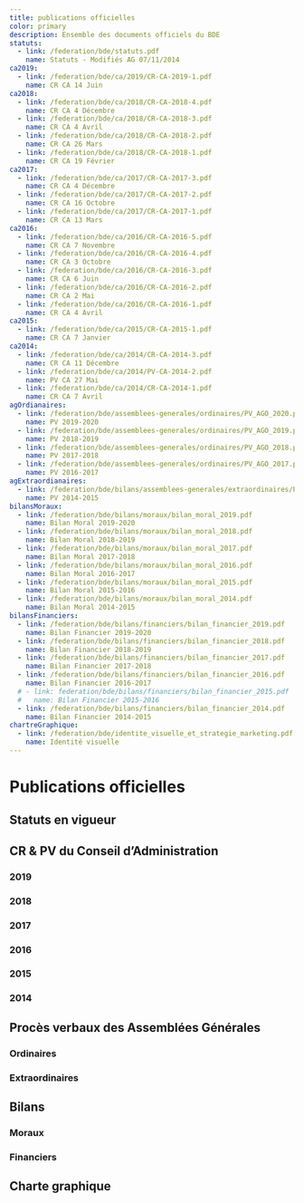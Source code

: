 ```yaml
---
title: publications officielles
color: primary
description: Ensemble des documents officiels du BDE
statuts:
  - link: /federation/bde/statuts.pdf
    name: Statuts - Modifiés AG 07/11/2014
ca2019:
  - link: /federation/bde/ca/2019/CR-CA-2019-1.pdf
    name: CR CA 14 Juin
ca2018:
  - link: /federation/bde/ca/2018/CR-CA-2018-4.pdf
    name: CR CA 4 Décembre
  - link: /federation/bde/ca/2018/CR-CA-2018-3.pdf
    name: CR CA 4 Avril
  - link: /federation/bde/ca/2018/CR-CA-2018-2.pdf
    name: CR CA 26 Mars
  - link: /federation/bde/ca/2018/CR-CA-2018-1.pdf
    name: CR CA 19 Février
ca2017:
  - link: /federation/bde/ca/2017/CR-CA-2017-3.pdf
    name: CR CA 4 Décembre
  - link: /federation/bde/ca/2017/CR-CA-2017-2.pdf
    name: CR CA 16 Octobre
  - link: /federation/bde/ca/2017/CR-CA-2017-1.pdf
    name: CR CA 13 Mars
ca2016:
  - link: /federation/bde/ca/2016/CR-CA-2016-5.pdf
    name: CR CA 7 Novembre
  - link: /federation/bde/ca/2016/CR-CA-2016-4.pdf
    name: CR CA 3 Octobre
  - link: /federation/bde/ca/2016/CR-CA-2016-3.pdf
    name: CR CA 6 Juin
  - link: /federation/bde/ca/2016/CR-CA-2016-2.pdf
    name: CR CA 2 Mai
  - link: /federation/bde/ca/2016/CR-CA-2016-1.pdf
    name: CR CA 4 Avril
ca2015:
  - link: /federation/bde/ca/2015/CR-CA-2015-1.pdf
    name: CR CA 7 Janvier
ca2014:
  - link: /federation/bde/ca/2014/CR-CA-2014-3.pdf
    name: CR CA 11 Décembre
  - link: /federation/bde/ca/2014/PV-CA-2014-2.pdf
    name: PV CA 27 Mai
  - link: /federation/bde/ca/2014/CR-CA-2014-1.pdf
    name: CR CA 7 Avril
agOrdianaires:
  - link: /federation/bde/assemblees-generales/ordinaires/PV_AGO_2020.pdf
    name: PV 2019-2020
  - link: /federation/bde/assemblees-generales/ordinaires/PV_AGO_2019.pdf
    name: PV 2018-2019
  - link: /federation/bde/assemblees-generales/ordinaires/PV_AGO_2018.pdf
    name: PV 2017-2018
  - link: /federation/bde/assemblees-generales/ordinaires/PV_AGO_2017.pdf
    name: PV 2016-2017
agExtraordianaires:
  - link: /federation/bde/bilans/assemblees-generales/extraordinaires/PV_AGE_2014.pdf
    name: PV 2014-2015
bilansMoraux:
  - link: /federation/bde/bilans/moraux/bilan_moral_2019.pdf
    name: Bilan Moral 2019-2020
  - link: /federation/bde/bilans/moraux/bilan_moral_2018.pdf
    name: Bilan Moral 2018-2019
  - link: /federation/bde/bilans/moraux/bilan_moral_2017.pdf
    name: Bilan Moral 2017-2018
  - link: /federation/bde/bilans/moraux/bilan_moral_2016.pdf
    name: Bilan Moral 2016-2017
  - link: /federation/bde/bilans/moraux/bilan_moral_2015.pdf
    name: Bilan Moral 2015-2016
  - link: /federation/bde/bilans/moraux/bilan_moral_2014.pdf
    name: Bilan Moral 2014-2015
bilansFinanciers:
  - link: /federation/bde/bilans/financiers/bilan_financier_2019.pdf
    name: Bilan Financier 2019-2020
  - link: /federation/bde/bilans/financiers/bilan_financier_2018.pdf
    name: Bilan Financier 2018-2019
  - link: /federation/bde/bilans/financiers/bilan_financier_2017.pdf
    name: Bilan Financier 2017-2018
  - link: /federation/bde/bilans/financiers/bilan_financier_2016.pdf
    name: Bilan Financier 2016-2017
  # - link: federation/bde/bilans/financiers/bilan_financier_2015.pdf
  #   name: Bilan Financier 2015-2016
  - link: /federation/bde/bilans/financiers/bilan_financier_2014.pdf
    name: Bilan Financier 2014-2015
chartreGraphique:
  - link: /federation/bde/identite_visuelle_et_strategie_marketing.pdf
    name: Identité visuelle
---
```


# Publications officielles

## Statuts en vigueur

<campus-download-links :files="statuts"></campus-download-links>

## CR & PV du Conseil d’Administration

### 2019

<campus-download-links :files="ca2019"></campus-download-links>

### 2018

<campus-download-links :files="ca2018"></campus-download-links>

### 2017

<campus-download-links :files="ca2017"></campus-download-links>

### 2016

<campus-download-links :files="ca2016"></campus-download-links>

### 2015

<campus-download-links :files="ca2015"></campus-download-links>

### 2014

<campus-download-links :files="ca2014"></campus-download-links>

## Procès verbaux des Assemblées Générales

### Ordinaires

<campus-download-links :files="agOrdianaires"></campus-download-links>

### Extraordinaires

<campus-download-links :files="agExtraordianaires"></campus-download-links>

## Bilans

### Moraux

<campus-download-links :files="bilansMoraux"></campus-download-links>

### Financiers

<campus-download-links :files="bilansFinanciers"></campus-download-links>

## Charte graphique

<campus-download-links :files="chartreGraphique"></campus-download-links>
